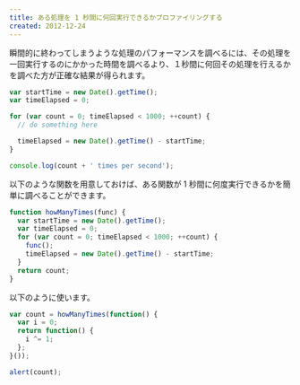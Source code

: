 ```yaml
---
title: ある処理を 1 秒間に何回実行できるかプロファイリングする
created: 2012-12-24
---
```


瞬間的に終わってしまうような処理のパフォーマンスを調べるには、その処理を一回実行するのにかかった時間を調べるより、１秒間に何回その処理を行えるかを調べた方が正確な結果が得られます。

```javascript
var startTime = new Date().getTime();
var timeElapsed = 0;

for (var count = 0; timeElapsed < 1000; ++count) {
  // do something here

  timeElapsed = new Date().getTime() - startTime;
}

console.log(count + ' times per second');
```

以下のような関数を用意しておけば、ある関数が 1 秒間に何度実行できるかを簡単に調べることができます。

```javascript
function howManyTimes(func) {
  var startTime = new Date().getTime();
  var timeElapsed = 0;
  for (var count = 0; timeElapsed < 1000; ++count) {
    func();
    timeElapsed = new Date().getTime() - startTime;
  }
  return count;
}
```

以下のように使います。

```javascript
var count = howManyTimes(function() {
  var i = 0;
  return function() {
    i ^= 1;
  };
}());

alert(count);
```

